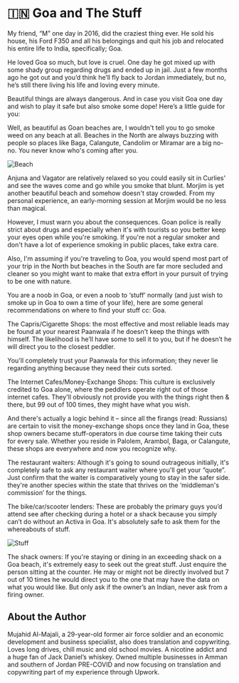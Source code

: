 # 🇮🇳 Goa and The Stuff

My friend, “M” one day in 2016, did the craziest thing ever. He sold his house,
his Ford F350 and all his belongings and quit his job and relocated his entire
life to India, specifically; Goa.

He loved Goa so much, but love is cruel. One day he got mixed up with some shady
group regarding drugs and ended up in jail. Just a few months ago he got out and
you’d think he’ll fly back to Jordan immediately, but no, he’s still there
living his life and loving every minute.

Beautiful things are always dangerous. And in case you visit Goa one day and
wish to play it safe but also smoke some dope! Here’s a little guide for you:

Well, as beautiful as Goan beaches are, I wouldn't tell you to go smoke weed on
any beach at all. Beaches in the North are always buzzing with people so places
like Baga, Calangute, Candolim or Miramar are a big no-no. You never know who's
coming after you.

![Beach](_static/images/goa-and-the-stuff/image1.jpg "Beach")

Anjuna and Vagator are relatively relaxed so you could easily sit in Curlies'
and see the waves come and go while you smoke that blunt. Morjim is yet another
beautiful beach and somehow doesn't stay crowded. From my personal experience,
an early-morning session at Morjim would be no less than magical.

However, I must warn you about the consequences. Goan police is really strict
about drugs and especially when it's with tourists so you better keep your eyes
open while you're smoking. If you're not a regular smoker and don't have a lot
of experience smoking in public places, take extra care.

Also, I'm assuming if you're traveling to Goa, you would spend most part of your
trip in the North but beaches in the South are far more secluded and cleaner so
you might want to make that extra effort in your pursuit of trying to be one
with nature.

You are a noob in Goa, or even a noob to ‘stuff’ normally (and just wish to
smoke up in Goa to own a time of your life), here are some general
recommendations on where to find your stuff cc: Goa.

The Capris/Cigarette Shops: the most effective and most reliable leads may be
found at your nearest Paanwala if he doesn't keep the things with himself. The
likelihood is he’ll have some to sell it to you, but if he doesn’t he will
direct you to the closest peddler.

You'll completely trust your Paanwala for this information; they never lie
regarding anything because they need their cuts sorted.

The Internet Cafes/Money-Exchange Shops: This culture is exclusively credited to
Goa alone, where the peddlers operate right out of those internet cafes. They'll
obviously not provide you with the things right then & there, but 99 out of 100
times, they might have what you wish.

And there's actually a logic behind it – since all the firangs (read: Russians)
are certain to visit the money-exchange shops once they land in Goa, these shop
owners became stuff-operators in due course time taking their cuts for every
sale. Whether you reside in Palolem, Arambol, Baga, or Calangute, these shops
are everywhere and now you recognize why.

The restaurant waiters: Although it's going to sound outrageous initially, it's
completely safe to ask any restaurant waiter where you'll get your “quote”. Just
confirm that the waiter is comparatively young to stay in the safer side.
they're another species within the state that thrives on the ‘middleman's
commission’ for the things.

The bike/car/scooter lenders: These are probably the primary guys you’d attend
see after checking during a hotel or a shack because you simply can’t do without
an Activa in Goa. It's absolutely safe to ask them for the whereabouts of stuff.

![Stuff](_static/images/goa-and-the-stuff/image2.jpg "Stuff")

The shack owners: If you're staying or dining in an exceeding shack on a Goa
beach, it's extremely easy to seek out the great stuff. Just enquire the person
sitting at the counter. He may or might not be directly involved but 7 out of 10
times he would direct you to the one that may have the data on what you would
like. But only ask if the owner’s an Indian, never ask from a firing owner.

## About the Author

Mujahid Al-Majali, a 29-year-old former air force soldier and an economic
development and business specialist, also does translation and copywriting.
Loves long drives, chill music and old school movies. A nicotine addict and a
huge fan of Jack Daniel’s whiskey. Owned multiple businesses in Amman and
southern of Jordan PRE-COVID and now focusing on translation and copywriting
part of my experience through Upwork.
